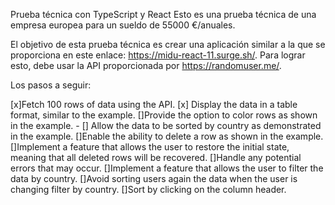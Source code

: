 Prueba técnica con TypeScript y React
Esto es una prueba técnica de una empresa europea para un sueldo de 55000 €/anuales.

El objetivo de esta prueba técnica es crear una aplicación similar a la que se proporciona en este enlace: https://midu-react-11.surge.sh/. Para lograr esto, debe usar la API proporcionada por https://randomuser.me/.

Los pasos a seguir:

 [x]Fetch 100 rows of data using the API.
 [x] Display the data in a table format, similar to the example.
 []Provide the option to color rows as shown in the example. - 
 [] Allow the data to be sorted by country as demonstrated in the example.
 []Enable the ability to delete a row as shown in the example.
 []Implement a feature that allows the user to restore the initial state, meaning that all deleted rows will be recovered.
 []Handle any potential errors that may occur.
 []Implement a feature that allows the user to filter the data by country.
 []Avoid sorting users again the data when the user is changing filter by country.
 []Sort by clicking on the column header.